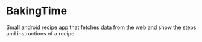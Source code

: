 # BakingTime
Small android recipe app that fetches data from the web and show the steps and instructions of a recipe
